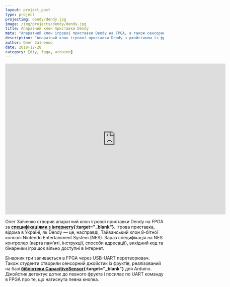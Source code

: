 ```yaml
---
layout: project_post
type: project
projectimg: dendy/dendy.jpg
image: /img/projects/dendy/dendy.jpg
title: Апаратний клон приставки Dendy
meta: "Апаратний клон ігрової приставки Dendy на FPGA, а також сенсорний джойстик із фуктів"
description: "Апаратний клон ігрової приставки Dendy з джойстиком із фруктів, що реалізований на FPGA та Arduino"
author: Олег Заїченко
date: 2018-12-28
category: [diy, fpga, arduino]
---
```


<iframe src="https://www.youtube.com/embed/geAI7o4h3m0" width="700" height="480" frameborder="0" allowfullscreen=""> </iframe>
 
Олег Заїченко створив апаратний клон ігрової приставки Dendy на FPGA за **[специфікаціями з інтернету](http://nesdev.com){:target="_blank"}**. Ігрова приставка, відома в Україні, як Dendy — це, насправді, Тайванський клон 8-бітної консолі Nintendo Entertainment System (NES). Зараз специфікація на NES контролер (карта пам'яті, інструкції, способи адресації), вихідний код та бінарники іграшок вільно доступні в Інтернет.
 
Бінарник гри заливається в FPGA через USB-UART перетворювач. Також студенти створили сенсорний джойстик із фруктів, реалізований на базі **[бібліотеки CapacitiveSensor](https://playground.arduino.cc/Main/CapacitiveSensor){:target="_blank"}** для Arduino. Джойстик детектує дотик до певного фрукта і посилає по UART команду в FPGA про те, що натиснута певна кнопка.
